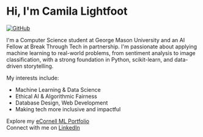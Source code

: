 # Hi, I'm Camila Lightfoot
[![GitHub](https://img.shields.io/badge/CamilaLightfoot-black?style=for-the-badge&logo=github&logoColor=white)](https://github.com/CamilaLightfoot)

I'm a Computer Science student at George Mason University and an AI Fellow at Break Through Tech in partnership. I'm passionate about applying machine learning to real-world problems, from sentiment analysis to image classification, with a strong foundation in Python, scikit-learn, and data-driven storytelling.

My interests include:
- Machine Learning & Data Science
- Ethical AI & Algorithmic Fairness
- Database Design, Web Development
- Making tech more inclusive and impactful

Explore my [eCornell ML Portfolio](https://github.com/CamilaLightfoot/My-eCornell-Portfolio)  
Connect with me on [LinkedIn](https://www.linkedin.com/in/camilalightfoot/)  
